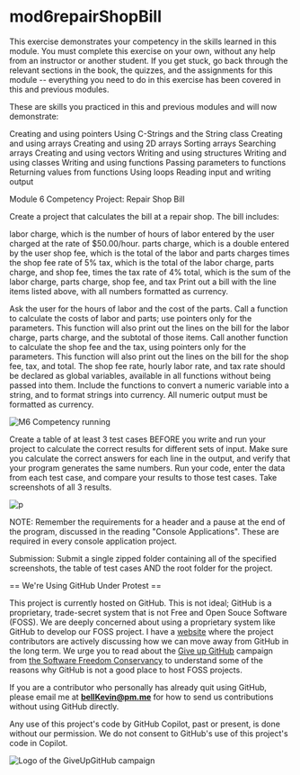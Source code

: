 # mod6repairShopBill

This exercise demonstrates your competency in the skills learned in this module. You must complete this exercise on your own, without any help from an instructor or another student. If you get stuck, go back through the relevant sections in the book, the quizzes, and the assignments for this module -- everything you need to do in this exercise has been covered in this and previous modules.

These are skills you practiced in this and previous modules and will now demonstrate:

Creating and using pointers
Using C-Strings and the String class
Creating and using arrays
Creating and using 2D arrays
Sorting arrays
Searching arrays
Creating and using vectors
Writing and using structures
Writing and using classes
Writing and using functions
Passing parameters to functions
Returning values from functions
Using loops
Reading input and writing output
 

Module 6 Competency Project: Repair Shop Bill

Create a project that calculates the bill at a repair shop. The bill includes:

labor charge, which is the number of hours of labor entered by the user charged at the rate of $50.00/hour.
parts charge, which is a double entered by the user
shop fee, which is the total of the labor and parts charges times the shop fee rate of 5%
tax, which is the total of the labor charge, parts charge, and shop fee, times the tax rate of 4%
total, which is the sum of the labor charge, parts charge, shop fee, and tax
Print out a bill with the line items listed above, with all numbers formatted as currency.

Ask the user for the hours of labor and the cost of the parts. Call a function to calculate the costs of labor and parts; use pointers only for the parameters. This function will also print out the lines on the bill for the labor charge, parts charge, and the subtotal of those items. Call another function to calculate the shop fee and the tax, using pointers only for the parameters. This function will also print out the lines on the bill for the shop fee, tax, and total. The shop fee rate, hourly labor rate, and tax rate should be declared as global variables, available in all functions without being passed into them. Include the functions to convert a numeric variable into a string, and to format strings into currency. All numeric output must be formatted as currency.

![M6 Competency running](https://github.com/bell-kevin/mod6repairShopBill/blob/main/repairBill.PNG)

Create a table of at least 3 test cases BEFORE you write and run your project to calculate the correct results for different sets of input. Make sure you calculate the correct answers for each line in the output, and verify that your program generates the same numbers. Run your code, enter the data from each test case, and compare your results to those test cases. Take screenshots of all 3 results.

 ![p](https://github.com/bell-kevin/mod6repairShopBill/blob/main/repairBill000.PNG)

NOTE: Remember the requirements for a header and a pause at the end of the program, discussed in the reading "Console Applications". These are required in every console application project.

Submission: Submit a single zipped folder containing all of the specified screenshots, the table of test cases  AND the root folder for the project.

== We're Using GitHub Under Protest ==

This project is currently hosted on GitHub.  This is not ideal; GitHub is a
proprietary, trade-secret system that is not Free and Open Souce Software
(FOSS).  We are deeply concerned about using a proprietary system like GitHub
to develop our FOSS project. I have a [website](https://bellKevin.me) where the
project contributors are actively discussing how we can move away from GitHub
in the long term.  We urge you to read about the [Give up GitHub](https://GiveUpGitHub.org) campaign 
from [the Software Freedom Conservancy](https://sfconservancy.org) to understand some of the reasons why GitHub is not 
a good place to host FOSS projects.

If you are a contributor who personally has already quit using GitHub, please
email me at **bellKevin@pm.me** for how to send us contributions without
using GitHub directly.

Any use of this project's code by GitHub Copilot, past or present, is done
without our permission.  We do not consent to GitHub's use of this project's
code in Copilot.

![Logo of the GiveUpGitHub campaign](https://sfconservancy.org/img/GiveUpGitHub.png)
